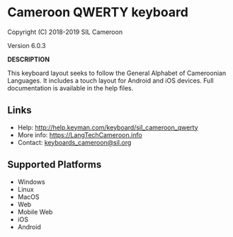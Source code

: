 ﻿Cameroon QWERTY keyboard
=====================

Copyright (C) 2018-2019 SIL Cameroon

Version 6.0.3

__DESCRIPTION__

This keyboard layout seeks to follow the General Alphabet of Cameroonian Languages. It includes
a touch layout for Android and iOS devices. Full documentation is available in the help files.

Links
-----

 * Help:     <http://help.keyman.com/keyboard/sil_cameroon_qwerty>
 * More info:     <https://LangTechCameroon.info>
 * Contact:  <keyboards_cameroon@sil.org>

Supported Platforms
-------------------
 * Windows
 * Linux
 * MacOS
 * Web
 * Mobile Web
 * iOS
 * Android

